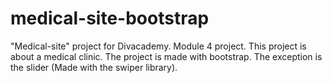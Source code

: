 # medical-site-bootstrap
"Medical-site" project for Divacademy. Module 4 project. This project is about a medical clinic. The project is made with bootstrap. The exception is the slider (Made with the swiper library).
